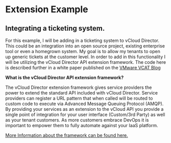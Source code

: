 # Extension Example
## Integrating a ticketing system.

For this example, I will be adding in a ticketing system to vCloud Director. This could be an integration into an open source project, existing enterprise tool or even a homegrown system. My goal is to allow my tenants to open up generic tickets at the customer level. In order to add in this functionality I will be utilizing the vCloud Director API extension framework. The code here is described further in a white paper published on the <a href="https://blogs.vmware.com/vcat/">VMware VCAT Blog</a>

<b>What is the vCloud Director API extension framework?</b>
<p>The vCloud Director extension framework gives service providers the power to extend the standard API included with vCloud Director. Service providers can register a URL pattern that when called will be routed to custom code to execute via Advanced Message Queuing Protocol (AMQP).  By providing your services as an extension to the vCloud API you provide a single point of integration for your user interface (Custom/3rd Party) as well as your tenant customers. As more customers embrace DevOps it is important to empower them to fully automate against your IaaS platform.</p>

<a href="http://pubs.vmware.com/vcd-80/index.jsp?topic=%2Fcom.vmware.vcloud.api.sp.doc_90%2FGUID-E46CBA12-E81C-4DCB-A68A-1A2B9B0B13CC.html">More Information about the framework can be found here.</a>
